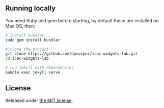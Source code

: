 ## Running locally

You need Ruby and gem before starting, by default these are installed on Mac OS, then:

```bash
# install bundler
sudo gem install bundler

# clone the project
git clone https://github.com/dprosper/icec-widgets-lab.git
cd icec-widgets-lab

# run jekyll with dependencies
bundle exec jekyll serve
```

## License

Released under [the MIT license](LICENSE).
